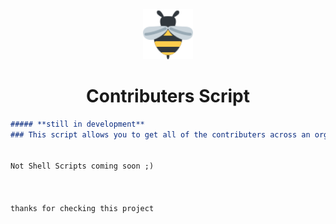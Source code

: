 <div align="center">
<img src="https://raw.githubusercontent.com/twitter/twemoji/master/assets/svg/1f41d.svg" width="80">
<h1>Contributers Script</h1>
</div>

```markdown
##### **still in development**
### This script allows you to get all of the contributers across an organization.


Not Shell Scripts coming soon ;)



thanks for checking this project
```
